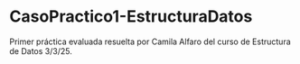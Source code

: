 # CasoPractico1-EstructuraDatos
Primer práctica evaluada resuelta por Camila Alfaro del curso de Estructura de Datos 3/3/25.
